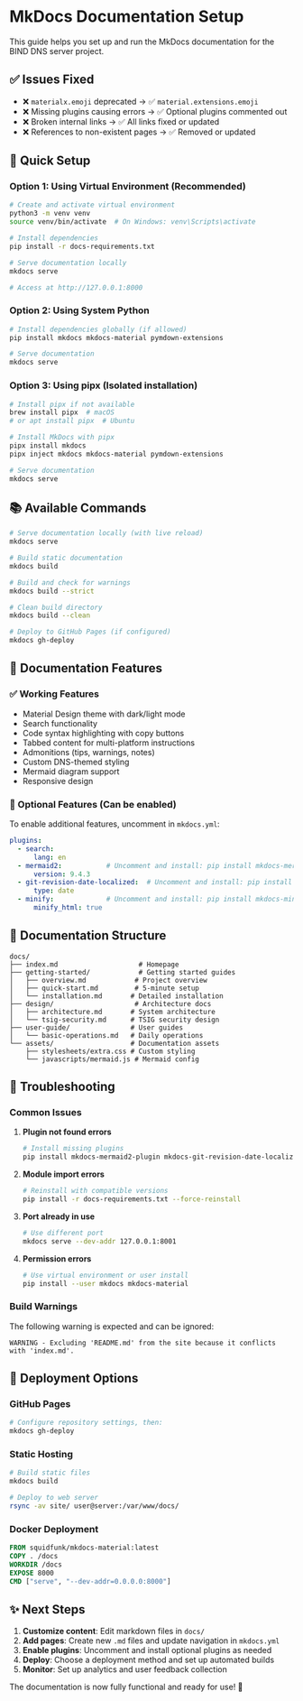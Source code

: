 # MkDocs Documentation Setup

This guide helps you set up and run the MkDocs documentation for the BIND DNS server project.

## ✅ Issues Fixed

- ❌ `materialx.emoji` deprecated → ✅ `material.extensions.emoji`
- ❌ Missing plugins causing errors → ✅ Optional plugins commented out
- ❌ Broken internal links → ✅ All links fixed or updated
- ❌ References to non-existent pages → ✅ Removed or updated

## 🚀 Quick Setup

### Option 1: Using Virtual Environment (Recommended)

```bash
# Create and activate virtual environment
python3 -m venv venv
source venv/bin/activate  # On Windows: venv\Scripts\activate

# Install dependencies
pip install -r docs-requirements.txt

# Serve documentation locally
mkdocs serve

# Access at http://127.0.0.1:8000
```

### Option 2: Using System Python

```bash
# Install dependencies globally (if allowed)
pip install mkdocs mkdocs-material pymdown-extensions

# Serve documentation
mkdocs serve
```

### Option 3: Using pipx (Isolated installation)

```bash
# Install pipx if not available
brew install pipx  # macOS
# or apt install pipx  # Ubuntu

# Install MkDocs with pipx
pipx install mkdocs
pipx inject mkdocs mkdocs-material pymdown-extensions

# Serve documentation
mkdocs serve
```

## 📚 Available Commands

```bash
# Serve documentation locally (with live reload)
mkdocs serve

# Build static documentation
mkdocs build

# Build and check for warnings
mkdocs build --strict

# Clean build directory
mkdocs build --clean

# Deploy to GitHub Pages (if configured)
mkdocs gh-deploy
```

## 🎨 Documentation Features

### ✅ Working Features
- Material Design theme with dark/light mode
- Search functionality
- Code syntax highlighting with copy buttons
- Tabbed content for multi-platform instructions
- Admonitions (tips, warnings, notes)
- Custom DNS-themed styling
- Mermaid diagram support
- Responsive design

### 🔧 Optional Features (Can be enabled)
To enable additional features, uncomment in `mkdocs.yml`:

```yaml
plugins:
  - search:
      lang: en
  - mermaid2:           # Uncomment and install: pip install mkdocs-mermaid2-plugin
      version: 9.4.3
  - git-revision-date-localized:  # Uncomment and install: pip install mkdocs-git-revision-date-localized-plugin
      type: date
  - minify:             # Uncomment and install: pip install mkdocs-minify-plugin
      minify_html: true
```

## 📖 Documentation Structure

```
docs/
├── index.md                    # Homepage
├── getting-started/            # Getting started guides
│   ├── overview.md            # Project overview
│   ├── quick-start.md         # 5-minute setup
│   └── installation.md       # Detailed installation
├── design/                    # Architecture docs
│   ├── architecture.md       # System architecture
│   └── tsig-security.md      # TSIG security design
├── user-guide/               # User guides
│   └── basic-operations.md   # Daily operations
└── assets/                   # Documentation assets
    ├── stylesheets/extra.css # Custom styling
    └── javascripts/mermaid.js # Mermaid config
```

## 🐛 Troubleshooting

### Common Issues

1. **Plugin not found errors**
   ```bash
   # Install missing plugins
   pip install mkdocs-mermaid2-plugin mkdocs-git-revision-date-localized-plugin
   ```

2. **Module import errors**
   ```bash
   # Reinstall with compatible versions
   pip install -r docs-requirements.txt --force-reinstall
   ```

3. **Port already in use**
   ```bash
   # Use different port
   mkdocs serve --dev-addr 127.0.0.1:8001
   ```

4. **Permission errors**
   ```bash
   # Use virtual environment or user install
   pip install --user mkdocs mkdocs-material
   ```

### Build Warnings

The following warning is expected and can be ignored:
```
WARNING - Excluding 'README.md' from the site because it conflicts with 'index.md'.
```

## 🚀 Deployment Options

### GitHub Pages
```bash
# Configure repository settings, then:
mkdocs gh-deploy
```

### Static Hosting
```bash
# Build static files
mkdocs build

# Deploy to web server
rsync -av site/ user@server:/var/www/docs/
```

### Docker Deployment
```dockerfile
FROM squidfunk/mkdocs-material:latest
COPY . /docs
WORKDIR /docs
EXPOSE 8000
CMD ["serve", "--dev-addr=0.0.0.0:8000"]
```

## ✨ Next Steps

1. **Customize content**: Edit markdown files in `docs/`
2. **Add pages**: Create new `.md` files and update navigation in `mkdocs.yml`
3. **Enable plugins**: Uncomment and install optional plugins as needed
4. **Deploy**: Choose a deployment method and set up automated builds
5. **Monitor**: Set up analytics and user feedback collection

The documentation is now fully functional and ready for use! 🎉
